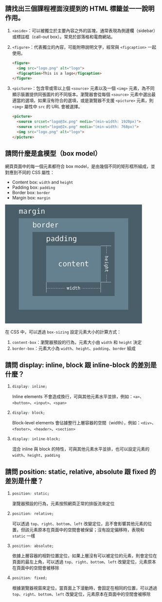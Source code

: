## 請找出三個課程裡面沒提到的 HTML 標籤並一一說明作用。

1. `<aside>`：可以被獨立於主要內容之外的區塊，通常表現為側邊欄（sidebar）或標註框（call-out box）。常見於部落格和電商網站。

2. `<figure>`：代表獨立的內容，可能附帶說明文字，經常與 `<figcaption>` 一起使用。

   ``` html
   <figure>
     <img src="logo.png" alt="logo">
     <figcaption>This is a logo</figcaption>
   </figure>
   ```

3. `<picture>`：包含零或零以上個 `<source>` 元素以及一個 `<img>` 元素，為不同顯示裝置提供同張圖片的不同版本。瀏覽器會從每個 `<source>` 元素中選出最適當的選項，如果沒有符合的選項，或是瀏覽器不支援 `<picture>` 元素，則 `<img>` 屬性中 `src` 的 URL 會被選擇。

   ``` html
   <picture>
     <source srcset="logo@3x.png" media="(min-width: 1920px)">
     <source srcset="logo@2x.png" media="(min-width: 768px)">
     <img src="logo.png" alt="logo">
   </picture>
   ```

## 請問什麼是盒模型（box model）

網頁頁面中的每一個元素都符合 box model，是由幾個不同的矩形框所組成，並對應到不同的 CSS 屬性：

* Content box: `width` and `height`
* Padding box: `padding`
* Border box: `border`
* Margin box: `margin`

![CSS Box Model](CSS-Box-Model.png)

在 CSS 中，可以透過 `box-sizing` 設定元素大小的計算方式：

1. `content-box`：瀏覽器預設的行為，元素大小由 `width` 和 `height` 決定
2. `border-box`：元素大小為 `width`、`height`、`padding`、`border` 組成

## 請問 display: inline, block 跟 inline-block 的差別是什麼？

1. ``` css
   display: inline;
   ```

   Inline elements 不會造成換行，可與其他元素水平並排，例如：`<a>`、`<button>`、`<input>`、`<span>`

2. ``` css
   display: block;
   ```

   Block-level elements 會佔據整行上層容器的空間（width），例如：`<div>`、`<footer>`、`<header>`、`<section>`

3. ``` css
   display: inline-block;
   ```

   混合 inline 與 block 的特性，可與其他元素水平並排，也可以設定元素的 `width`、`height`、`padding`

## 請問 position: static, relative, absolute 跟 fixed 的差別是什麼？

1. ``` css
   position: static;
   ```

   瀏覽器預設的行為，元素按照網頁正常的排版流來定位

2. ``` css
   position: relative;
   ```

   可以透過 `top`、`right`、`bottom`、`left` 改變定位，且不會影響其他元素的位置，但該元素原本在頁面中的空間會被保留；沒有設定偏移時，表現和 `static` 一樣

3. ``` css
   position: absolute;
   ```

   依據上層容器的相對位置定位，如果上層沒有可以被定位的元素，則會定位在頁面的最左上角，可以透過 `top`、`right`、`bottom`、`left` 改變定位，元素原本在頁面中的空間會被移除

4. ``` css
   position: fixed;
   ```

   根據瀏覽器視窗來定位，當頁面上下滾動時，會固定在相同的位置，可以透過 `top`、`right`、`bottom`、`left` 改變定位，元素原本在頁面中的空間會被移除
